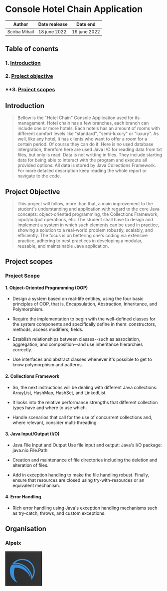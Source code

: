 # Console Hotel Chain Application

| Author      |Date realease|Date end    |
|-------------|-------------|------------|
|Scirba Mihail|18 june 2022 |19 june 2022|

## Table of conents

### **1. [Introduction](#introduction)**

### **2. [Project objective](#2-project-objective)**

### **3. [Project scopes](#project-scope)

## Introduction

>Bellow is the "Hotel Chain" Console Application used for its management. Hotel chain has a few branches, each branch can include one or more hotels. Each hotels has an amount of rooms with different comfort levels like "standard", "semi-luxury" or "luxury". As well, like any hotel, it has clients who want to offer a room for a certain period. Of course they can do it. Here is no used database intergration, therefore here are used Java I/O for reading data from txt files, but only is read. Data is not writting in files. They include starting data for being able to interact with the program and execute all provided options. All data is stored by Java Collections Framework. For more detailed description keep reading the whole report or navigate to the code.

## Project Objective

>This project will follow, more than that, a main improvement to the student's understanding and application with regard to the core Java concepts: object-oriented programming, the Collections Framework, input/output operations, etc. The student shall have to design and implement a system in which such elements can be used in practice, showing a solution to a real-world problem robustly, scalably, and efficiently. The focus is on bettering one's coding via extensive practice, adhering to best practices in developing a modular, reusable, and maintainable Java application.

## Project scopes

### Project Scope

#### 1. Object-Oriented Programming (OOP)

* Design a system based on real-life entities, using the four basic principles of OOP, that is, Encapsulation, Abstraction, Inheritance, and Polymorphism.

* Require the implementation to begin with the well-defined classes for the system components and specifically define in them: constructors, methods, access modifiers, fields.

* Establish relationships between classes--such as association, aggregation, and composition--and use
inheritance hierarchies correctly.

* Use interfaces and abstract classes whenever it's possible to get to know polymorphism and patterns.

#### 2. Collections Framework

* So, the next instructions will be dealing with different Java collections: ArrayList, HashMap, HashSet, and LinkedList.

* It looks into the relative performance strengths that different collection types have and where to use which.

* Handle scenarios that call for the use of concurrent collections and, where relevant, consider multi-threading.

#### 3. Java Input/Output (I/O)

* Java File Input and Output Use file input and output: Java's I/O package: java.nio.File.Path
* Creation and maintenance of file directories including the deletion and alteration of files.

* Add in exception handling to make the file handling robust. Finally, ensure that resources are closed using try-with-resources or an equivalent mechanism.

#### 4. Error Handling

* Rich error handling using Java's exception handling mechanisms such as try-catch, throws, and custom exceptions.

## Organisation

### Alpelx

![Alpelx Logo](./img/logo.jpg)
